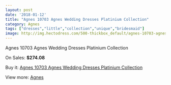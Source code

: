 ```yaml
---
layout: post
date: '2018-01-12'
title: "Agnes 10703 Agnes Wedding Dresses Platinium Collection"
category: Agnes
tags: ["dresses","little","collection","unique","bridesmaid"]
image: http://img.hectodress.com/500-thickbox_default/agnes-10703-agnes-wedding-dresses-platinium-collection.jpg
---
```

Agnes 10703 Agnes Wedding Dresses Platinium Collection

On Sales: **$274.08**
<a href="https://www.hectodress.com/agnes/306-agnes-10703-agnes-wedding-dresses-platinium-collection.html"><amp-img layout="responsive" width="600" height="600" src="//img.hectodress.com/500-thickbox_default/agnes-10703-agnes-wedding-dresses-platinium-collection.jpg" alt="Agnes 10703 Agnes Wedding Dresses Platinium Collection 0" /></a>

Buy it: [Agnes 10703 Agnes Wedding Dresses Platinium Collection](https://www.hectodress.com/agnes/306-agnes-10703-agnes-wedding-dresses-platinium-collection.html "Agnes 10703 Agnes Wedding Dresses Platinium Collection")

View more: [Agnes](https://www.hectodress.com/6-agnes "Agnes")